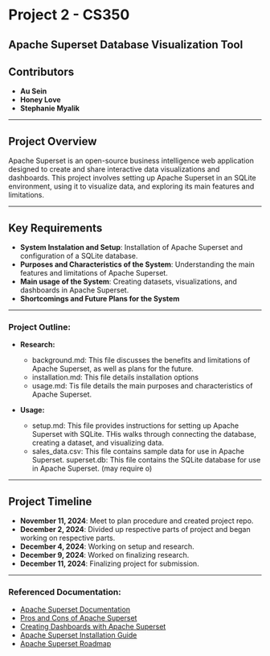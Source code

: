 # Project 2 - CS350

## Apache Superset Database Visualization Tool

## Contributors

- **Au Sein**
- **Honey Love**
- **Stephanie Myalik**
--- 

## Project Overview
Apache Superset is an open-source business intelligence web application designed to create and share interactive data visualizations and dashboards. This project involves setting up Apache Superset in an SQLite environment, using it to visualize data, and exploring its main features and limitations.

---

## Key Requirements
- **System Instalation and Setup**: Installation of Apache Superset and configuration of a SQLite database. 
- **Purposes and Characteristics of the System**: Understanding the main features and limitations of Apache Superset.
- **Main usage of the System**: Creating datasets, visualizations, and dashboards in Apache Superset.
- **Shortcomings and Future Plans for the System**

---
### Project Outline:

- **Research:** 
     - background.md: This file discusses the benefits and limitations of Apache Superset, as well as plans for the future.
     - installation.md: This file details installation options
     - usage.md: Tis file details the main purposes and characteristics of Apache Superset.

- **Usage:**
     - setup.md: This file provides instructions for setting up Apache Superset with SQLite. THis walks through connecting the database, creating a dataset, and visualizing data.
     - sales_data.csv: This file contains sample data for use in Apache Superset.
     superset.db: This file contains the SQLite database for use in Apache Superset. (may require o)
---

## Project Timeline
- **November 11, 2024**: Meet to plan procedure and created project repo. 
- **December 2, 2024**: Divided up respective parts of project and began working on respective parts.
- **December 4, 2024**: Working on setup and research.
- **December 9, 2024**: Worked on finalizing research. 
- **December 11, 2024**: Finalizing project for submission.
---

### Referenced Documentation:
- [Apache Superset Documentation](https://superset.apache.org/docs/)
- [Pros and Cons of Apache Superset](https://dashboardfox.com/blog/pros-and-cons-of-apache-superset-straight-talk-review/)
- [Creating Dashboards with Apache Superset](https://superset.apache.org/docs/using-superset/creating-your-first-dashboard/)
- [Apache Superset Installation Guide](https://www.restack.io/docs/superset-knowledge-install-superset-guide)
- [Apache Superset Roadmap](https://www.restack.io/docs/superset-knowledge-apache-superset-roadmap)
